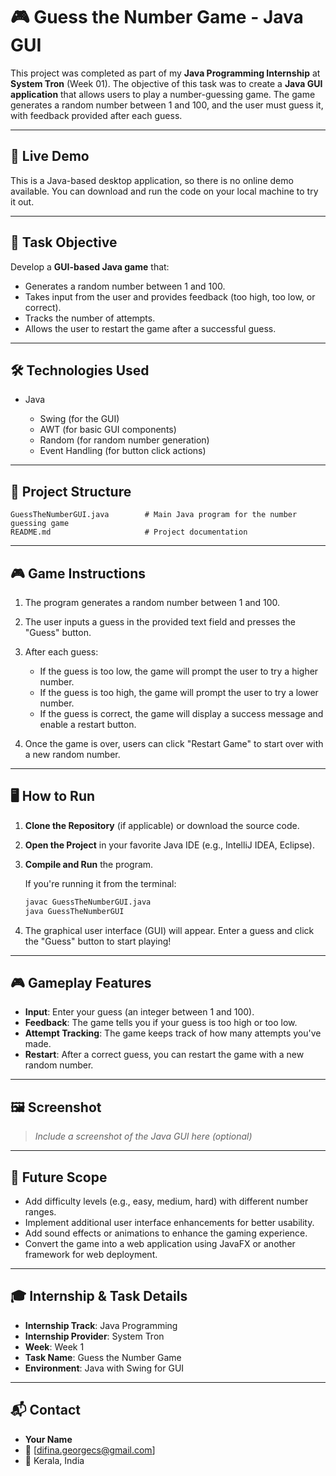 # 🎮 Guess the Number Game - Java GUI

This project was completed as part of my **Java Programming Internship** at **System Tron** (Week 01). The objective of this task was to create a **Java GUI application** that allows users to play a number-guessing game. The game generates a random number between 1 and 100, and the user must guess it, with feedback provided after each guess.

---

## 🚀 Live Demo

This is a Java-based desktop application, so there is no online demo available. You can download and run the code on your local machine to try it out.

---

## 📌 Task Objective

Develop a **GUI-based Java game** that:

* Generates a random number between 1 and 100.
* Takes input from the user and provides feedback (too high, too low, or correct).
* Tracks the number of attempts.
* Allows the user to restart the game after a successful guess.

---

## 🛠️ Technologies Used

* Java

  * Swing (for the GUI)
  * AWT (for basic GUI components)
  * Random (for random number generation)
  * Event Handling (for button click actions)

---

## 📁 Project Structure

```
GuessTheNumberGUI.java        # Main Java program for the number guessing game
README.md                     # Project documentation
```

---

## 🎮 Game Instructions

1. The program generates a random number between 1 and 100.
2. The user inputs a guess in the provided text field and presses the "Guess" button.
3. After each guess:

   * If the guess is too low, the game will prompt the user to try a higher number.
   * If the guess is too high, the game will prompt the user to try a lower number.
   * If the guess is correct, the game will display a success message and enable a restart button.
4. Once the game is over, users can click "Restart Game" to start over with a new random number.

---

## 🖥️ How to Run

1. **Clone the Repository** (if applicable) or download the source code.

2. **Open the Project** in your favorite Java IDE (e.g., IntelliJ IDEA, Eclipse).

3. **Compile and Run** the program.

   If you're running it from the terminal:

   ```bash
   javac GuessTheNumberGUI.java
   java GuessTheNumberGUI
   ```

4. The graphical user interface (GUI) will appear. Enter a guess and click the "Guess" button to start playing!

---

## 🎮 Gameplay Features

* **Input**: Enter your guess (an integer between 1 and 100).
* **Feedback**: The game tells you if your guess is too high or too low.
* **Attempt Tracking**: The game keeps track of how many attempts you've made.
* **Restart**: After a correct guess, you can restart the game with a new random number.

---

## 🖼️ Screenshot

> *Include a screenshot of the Java GUI here (optional)*

---

## 🔧 Future Scope

* Add difficulty levels (e.g., easy, medium, hard) with different number ranges.
* Implement additional user interface enhancements for better usability.
* Add sound effects or animations to enhance the gaming experience.
* Convert the game into a web application using JavaFX or another framework for web deployment.

---

## 🎓 Internship & Task Details

* **Internship Track**: Java Programming
* **Internship Provider**: System Tron
* **Week**: Week 1
* **Task Name**: Guess the Number Game
* **Environment**: Java with Swing for GUI

---

## 📬 Contact

* **Your Name**
* 📧 \[difina.georgecs@gmail.com]
* 📍 Kerala, India

